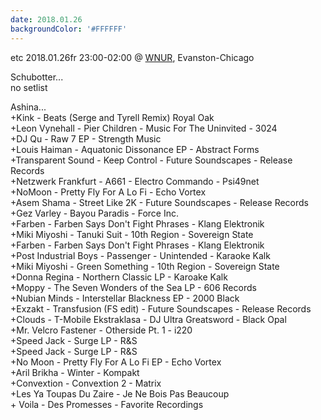 ```yaml
---
date: 2018.01.26
backgroundColor: '#FFFFFF'
---
```


etc 2018.01.26fr 23:00-02:00 @ [WNUR](http://www.wnur.org/), Evanston-Chicago  

Schubotter...  
no setlist  

Ashina...  
+Kink - Beats (Serge and Tyrell Remix) Royal Oak  
+Leon Vynehall - Pier Children - Music For The Uninvited - 3024  
+DJ Qu - Raw 7 EP - Strength Music  
+Louis Haiman - Aquatonic Dissonance EP - Abstract Forms  
+Transparent Sound - Keep Control - Future Soundscapes - Release Records  
+Netzwerk Frankfurt - A661 - Electro Commando - Psi49net  
+NoMoon - Pretty Fly For A Lo Fi - Echo Vortex  
+Asem Shama - Street Like 2K - Future Soundscapes - Release Records  
+Gez Varley - Bayou Paradis - Force Inc.  
+Farben - Farben Says Don't Fight Phrases - Klang Elektronik  
+Miki Miyoshi - Tanuki Suit - 10th Region - Sovereign State  
+Farben - Farben Says Don't Fight Phrases - Klang Elektronik  
+Post Industrial Boys - Passenger - Unintended - Karaoke Kalk  
+Miki Miyoshi - Green Something - 10th Region - Sovereign State  
+Donna Regina - Northern Classic LP - Karoake Kalk  
+Moppy - The Seven Wonders of the Sea LP - 606 Records  
+Nubian Minds - Interstellar Blackness EP - 2000 Black  
+Exzakt - Transfusion (FS edit) - Future Soundscapes - Release Records  
+Clouds - T-Mobile Ekstraklasa - DJ Ultra Greatsword - Black Opal  
+Mr. Velcro Fastener - Otherside Pt. 1 - i220  
+Speed Jack - Surge LP - R&S  
+Speed Jack - Surge LP - R&S  
+No Moon - Pretty Fly For A Lo Fi EP - Echo Vortex  
+Aril Brikha - Winter - Kompakt  
+Convextion - Convextion 2 - Matrix  
+Les Ya Toupas Du Zaire - Je Ne Bois Pas Beaucoup  
\+ Voila - Des Promesses - Favorite Recordings